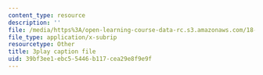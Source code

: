 ```yaml
---
content_type: resource
description: ''
file: /media/https%3A/open-learning-course-data-rc.s3.amazonaws.com/18-06sc-linear-algebra-fall-2011/39bf3ee1ebc55446b117cea29e8f9e9f_Go2aLo7ZOlU.vtt
file_type: application/x-subrip
resourcetype: Other
title: 3play caption file
uid: 39bf3ee1-ebc5-5446-b117-cea29e8f9e9f
---
```

